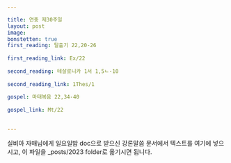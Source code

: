 ```yaml
---

title: 연중 제30주일
layout: post 
image: 
bonstetten: true
first_reading: 탈출기 22,20-26
 
first_reading_link: Ex/22
 
second_reading: 테살로니카 1서 1,5ㄴ-10
 
second_reading_link: 1Thes/1
 
gospel: 마태복음 22,34-40
 
gospel_link: Mt/22
 

---
```



실비아 자매님에게 일요일밤 doc으로 받으신
강론말씀 문서에서
텍스트를 여기에 넣으시고,
이 파일을 _posts/2023 folder로 옮기시면 됩니다.
